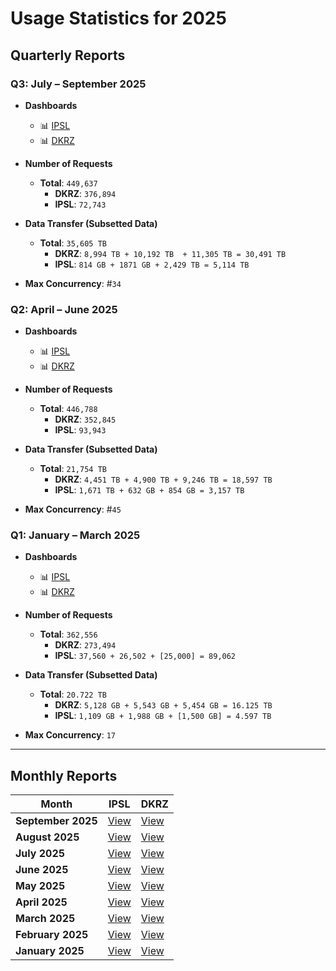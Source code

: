 # Usage Statistics for 2025

## Quarterly Reports

### Q3: July – September 2025

- **Dashboards**
  - 📊 [IPSL](/downloads/dashboard/2025/dashboard-2025-q3-ipsl.html)
  - 📊 [DKRZ](/downloads/dashboard/2025/dashboard-2025-q3-dkrz.html)

- **Number of Requests**
  - **Total**: `449,637`
    - **DKRZ**: `376,894`
    - **IPSL**: `72,743`

- **Data Transfer (Subsetted Data)**
  - **Total**: `35,605 TB`
    - **DKRZ**: `8,994 TB + 10,192 TB  + 11,305 TB = 30,491 TB` 
    - **IPSL**: `814 GB + 1871 GB + 2,429 TB = 5,114 TB`

- **Max Concurrency**: #`34`

### Q2: April – June 2025

- **Dashboards**
  - 📊 [IPSL](/downloads/dashboard/2025/dashboard-2025-q2-ipsl.html)
  - 📊 [DKRZ](/downloads/dashboard/2025/dashboard-2025-q2-dkrz.html)

- **Number of Requests**
  - **Total**: `446,788`
    - **DKRZ**: `352,845`
    - **IPSL**: `93,943`

- **Data Transfer (Subsetted Data)**
  - **Total**: `21,754 TB`
    - **DKRZ**: `4,451 TB + 4,900 TB + 9,246 TB = 18,597 TB` 
    - **IPSL**: `1,671 TB + 632 GB + 854 GB = 3,157 TB`

- **Max Concurrency**: #`45`

### Q1: January – March 2025

- **Dashboards**
  - 📊 [IPSL](/downloads/dashboard/2025/dashboard-2025-q1-ipsl.html)
  - 📊 [DKRZ](/downloads/dashboard/2025/dashboard-2025-q1-dkrz.html)

- **Number of Requests**
  - **Total**: `362,556`
    - **DKRZ**: `273,494`
    - **IPSL**: `37,560 + 26,502 + [25,000] = 89,062`

- **Data Transfer (Subsetted Data)**
  - **Total**: `20.722 TB`
    - **DKRZ**: `5,128 GB + 5,543 GB + 5,454 GB = 16.125 TB`
    - **IPSL**: `1,109 GB + 1,988 GB + [1,500 GB] = 4.597 TB`

- **Max Concurrency**: `17`

---

## Monthly Reports

| Month           | IPSL  | DKRZ  |
|------------------|----------------|----------------|
| **September 2025**      | [View](/downloads/dashboard/2025/dashboard-2025-09-ipsl.html) | [View](/downloads/dashboard/2025/dashboard-2025-09-dkrz.html) |
| **August 2025**      | [View](/downloads/dashboard/2025/dashboard-2025-08-ipsl.html) | [View](/downloads/dashboard/2025/dashboard-2025-08-dkrz.html) |
| **July 2025**      | [View](/downloads/dashboard/2025/dashboard-2025-07-ipsl.html) | [View](/downloads/dashboard/2025/dashboard-2025-07-dkrz.html) |
| **June 2025**      | [View](/downloads/dashboard/2025/dashboard-2025-06-ipsl.html) | [View](/downloads/dashboard/2025/dashboard-2025-06-dkrz.html) |
| **May 2025**      | [View](/downloads/dashboard/2025/dashboard-2025-05-ipsl.html) | [View](/downloads/dashboard/2025/dashboard-2025-05-dkrz.html) |
| **April 2025**    | [View](/downloads/dashboard/2025/dashboard-2025-04-ipsl.html) | [View](/downloads/dashboard/2025/dashboard-2025-04-dkrz.html) |
| **March 2025**    | [View](/downloads/dashboard/2025/dashboard-2025-03-ipsl.html) | [View](/downloads/dashboard/2025/dashboard-2025-03-dkrz.html) |
| **February 2025** | [View](/downloads/dashboard/2025/dashboard-2025-02-ipsl.html) | [View](/downloads/dashboard/2025/dashboard-2025-02-dkrz.html) |
| **January 2025**  | [View](/downloads/dashboard/2025/dashboard-2025-01-ipsl.html) | [View](/downloads/dashboard/2025/dashboard-2025-01-dkrz.html) |
